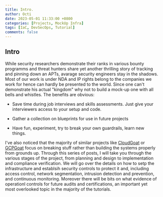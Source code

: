 ```yaml
---
title: Intro. 
author: Octi
date: 2023-05-01 11:33:00 +0800
categories: [Projects, MockUp Infra]
tags: [IaC, DevSecOps, Tutorial]
comments: false
---
```


## Intro

While security researchers demonstrate their ranks in various bounty programms and threat hunters share yet another thrilling story of tracking and pinning down an APTs, avarage security engineers stay in the shadows. Most of our work is under NDA and IP rights belong to the companies we work for hence can hardly be presented to the world. Since one can't demonstrate his actual "kingdom" why not to build a mock-up one with all bells and whistles. The benefits are obvious:

- Save time during job interviews and skills assessments. Just give your interviewers access to your setup and code.

- Gather a collection on blueprints for use in future projects

- Have fun, experiment, try to break your own guardrails, learn new things.

I've also noticed that the majority of similar projects like [CloudGoat](https://github.com/RhinoSecurityLabs/cloudgoat) or [GCPGoat](https://github.com/ine-labs/GCPGoat) focus on breaking stuff rather than building the systems properly from grounds up. Through this series of posts, I will take you through the various stages of the project, from planning and design to implementation and compliance verification. We will go over the details on how to setp the infrastructure and establsih security controls to protect it and, including access control, network segmentation, intrusion detection and prevention, and continuous monitoring. Moreover there will be bits on what evidence of operationl controls for future audits and certifications, an important yet most overlooked topic in the majority of the tutorials.
